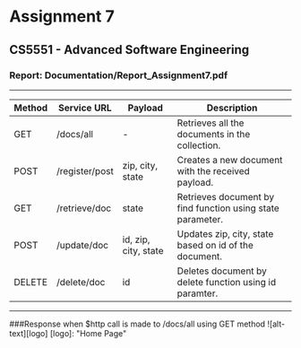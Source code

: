 ﻿# Assignment 7
## CS5551 - Advanced Software Engineering
### Report: Documentation/Report_Assignment7.pdf
---

| Method | Service URL           | Payload              | Description                                                |
|--------|-----------------------|----------------------|------------------------------------------------------------|
| GET    | /docs/all             | -                    | Retrieves all the documents in the collection.             |
| POST   | /register/post        | zip, city, state     | Creates a new document with the received payload.          |
| GET    | /retrieve/doc         | state                | Retrieves document by find function using state parameter. |
| POST   | /update/doc           | id, zip, city, state | Updates zip, city, state based on id of the document.      |
| DELETE | /delete/doc           | id                   | Deletes document by delete function using id paramter.     |
---

###Response when $http call is made to /docs/all using GET method
![alt-text][logo]
[logo]:  "Home Page"
